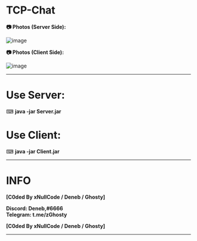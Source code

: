 # TCP-Chat

__📷 Photos (Server Side):__

![image](https://cdn.discordapp.com/attachments/805262407646576711/878341030515179520/57Fu1bJjD.png)

__📷 Photos (Client Side):__

![image](https://cdn.discordapp.com/attachments/805262407646576711/878341040518615081/57FueeER5.png)
****
# Use Server:

⌨ __java -jar Server.jar__

# Use Client:

⌨ __java -jar Client.jar__

****
# INFO

**__[C0ded By xNullCode / Deneb / Ghosty]__**
                        
__Discord: Deneb,#6666__    
__Telegram: t.me/zGhosty__       

**__[C0ded By xNullCode / Deneb / Ghosty]__**

****
